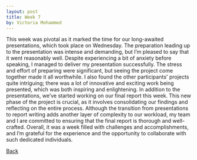 ```yaml
---
layout: post
title: Week 7
by: Victoria Mohammed
---
```

This week was pivotal as it marked the time for our long-awaited presentations, which took place on Wednesday. The preparation leading up to the presentation was intense and demanding, but I’m pleased to say that it went reasonably well. Despite experiencing a bit of anxiety before speaking, I managed to deliver my presentation successfully.
The stress and effort of preparing were significant, but seeing the project come together made it all worthwhile. I also found the other participants' projects quite intriguing; there was a lot of innovative and exciting work being presented, which was both inspiring and enlightening.
In addition to the presentations, we’ve started working on our final report this week. This new phase of the project is crucial, as it involves consolidating our findings and reflecting on the entire process. Although the transition from presentations to report writing adds another layer of complexity to our workload, my team and I are committed to ensuring that the final report is thorough and well-crafted.
Overall, it was a week filled with challenges and accomplishments, and I’m grateful for the experience and the opportunity to collaborate with such dedicated individuals.



[Back](./)


